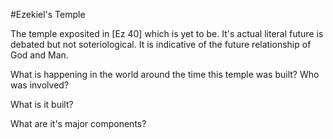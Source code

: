 #Ezekiel's Temple


The temple exposited in [Ez 40] which is yet to be.  It's actual literal future is debated but not soteriological.  It is indicative of the future relationship of God and Man.


What is happening in the world around the time this temple was built?  Who was involved?

What is it built? 

What are it's major components? 
